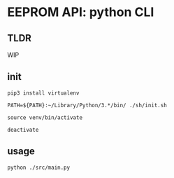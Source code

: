 # EEPROM API: python CLI

## TLDR

WIP


## init

```
pip3 install virtualenv

PATH=${PATH}:~/Library/Python/3.*/bin/ ./sh/init.sh

source venv/bin/activate

deactivate
```


## usage

```
python ./src/main.py
```
